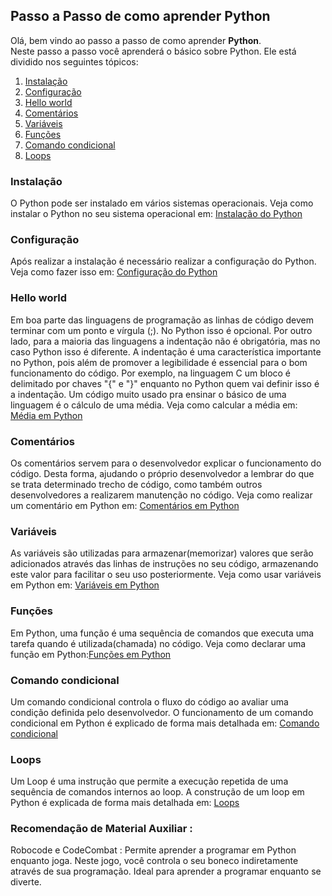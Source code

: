 ## Passo a Passo de como aprender Python

Olá, bem vindo ao passo a passo de como aprender **Python**.  
Neste passo a passo você aprenderá o básico sobre Python. Ele está dividido nos seguintes tópicos:

1. [Instalação](https://github.com/matanjos/ProjetoFinalEngSoftware3/blob/main/Passo_a_passo_Python.md#instala%C3%A7%C3%A3o)  
2. [Configuração](https://github.com/matanjos/ProjetoFinalEngSoftware3/blob/main/Passo_a_passo_Python.md#configura%C3%A7%C3%A3o)  
3. [Hello world](https://github.com/matanjos/ProjetoFinalEngSoftware3/blob/main/Passo_a_passo_Python.md#hello-world)  
4. [Comentários](https://github.com/matanjos/ProjetoFinalEngSoftware3/blob/main/Passo_a_passo_Python.md#coment%C3%A1rios)  
5. [Variáveis](https://github.com/matanjos/ProjetoFinalEngSoftware3/blob/main/Passo_a_passo_Python.md#vari%C3%A1veis)  
6. [Funções](https://github.com/matanjos/ProjetoFinalEngSoftware3/blob/main/Passo_a_passo_Python.md#fun%C3%A7%C3%B5es)  
7. [Comando condicional](https://github.com/matanjos/ProjetoFinalEngSoftware3/blob/main/Passo_a_passo_Python.md#comando-condicional)  
8. [Loops](https://github.com/matanjos/ProjetoFinalEngSoftware3/blob/main/Passo_a_passo_Python.md#loops)

### Instalação  

O Python pode ser instalado em vários sistemas operacionais. Veja como instalar o Python no seu sistema operacional em: [Instalação do Python](https://github.com/matanjos/ProjetoFinalEngSoftware3/blob/main/Instala%C3%A7%C3%A3o/Instala%C3%A7%C3%A3o.md)
 

### Configuração  

Após realizar a instalação é necessário realizar a configuração do Python. Veja como fazer isso em: [Configuração do Python](https://github.com/matanjos/ProjetoFinalEngSoftware3/edit/main/Configura%C3%A7%C3%A3o/Configura%C3%A7%C3%A3o.md)

### Hello world  

Em boa parte das linguagens de programação as linhas de código devem terminar com um ponto e vírgula (;). No Python isso é opcional. Por outro lado, para a maioria das linguagens a indentação não é obrigatória, mas no caso Python isso é diferente. A indentação é uma característica importante no Python, pois além de promover a legibilidade é essencial para o bom funcionamento do código. Por exemplo, na linguagem C um bloco é delimitado por chaves "{" e "}" enquanto no Python quem vai definir isso é a indentação. Um código muito usado pra ensinar o básico de uma linguagem é o cálculo de uma média. Veja como calcular a média em: [Média em Python](https://github.com/matanjos/ProjetoFinalEngSoftware3/blob/main/c%C3%B3digos/media.py)

### Comentários  

Os comentários servem para o desenvolvedor explicar o funcionamento do código. Desta forma, ajudando o próprio desenvolvedor a lembrar do que se trata determinado trecho de código, como também outros desenvolvedores a realizarem manutenção no código. Veja como realizar um comentário em Python em: [Comentários em Python](https://github.com/matanjos/ProjetoFinalEngSoftware3/blob/main/Coment%C3%A1rios/Coment%C3%A1rios.md)


### Variáveis

As variáveis são utilizadas para armazenar(memorizar) valores que serão adicionados através das linhas de instruções no seu código, armazenando este valor para facilitar o seu uso posteriormente. Veja como usar variáveis em Python em: [Variáveis em Python](https://github.com/matanjos/ProjetoFinalEngSoftware3/blob/main/Vari%C3%A1veis/Variaveis.md)


 ### Funções  
   
 Em Python, uma função é uma sequência de comandos que executa uma tarefa quando é utilizada(chamada) no código. Veja como declarar uma função em Python:[Funções em Python](https://github.com/matanjos/ProjetoFinalEngSoftware3/blob/main/Fun%C3%A7%C3%B5es/Fun%C3%A7%C3%B5es.md)   

### Comando condicional  

Um comando condicional controla o fluxo do código ao avaliar uma condição definida pelo desenvolvedor. O funcionamento de um comando condicional em Python
é explicado de forma mais detalhada em: [Comando condicional](https://github.com/matanjos/ProjetoFinalEngSoftware3/blob/main/Controle%20de%20fluxo/If-else.md)  

### Loops  

Um Loop é uma instrução que permite a execução repetida de uma sequência de comandos internos ao loop. A construção de um loop em Python é explicada de forma mais detalhada 
em: [Loops](https://github.com/matanjos/ProjetoFinalEngSoftware3/blob/main/Loops/Loops.md)  
  
### Recomendação de Material Auxiliar :  
  
  Robocode e CodeCombat : Permite aprender a programar em Python enquanto joga. Neste jogo, você controla o seu boneco indiretamente através de sua programação. Ideal para aprender a programar enquanto se diverte.  
  




